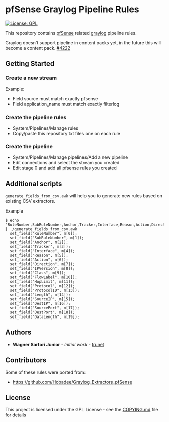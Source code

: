 pfSense Graylog Pipeline Rules
================================

[![License: GPL](https://img.shields.io/badge/License-GPL-blue.svg)](https://www.gnu.org/licenses/gpl.html)

This repository contains [pfSense](https://www.pfsense.org/) related [graylog](https://www.graylog.org/) pipeline rules.

Graylog doesn't support pipeline in content packs yet, in the future this will become a content pack. [#4222](https://github.com/Graylog2/graylog2-server/issues/4222)

## Getting Started

### Create a new stream

Example:

* Field source must match exactly pfsense
* Field application_name must match exactly filterlog

### Create the pipeline rules

* System/Pipelines/Manage rules
* Copy/paste this repository txt files one on each rule

### Create the pipeline

* System/Pipelines/Manage pipelines/Add a new pipeline
* Edit connections and select the stream you created
* Edit stage 0 and add all pfsense rules you created

## Additional scripts

`generate_fields_from_csv.awk` will help you to generate new rules based on existing CSV extractors.

Example

```
$ echo "RuleNumber,SubRuleNumber,Anchor,Tracker,Interface,Reason,Action,Direction,IPVersion,Class,FlowLabel,HopLimit,Protocol,ProtocolID,Length,SourceIP,DestIP,SourcePort,DestPort,DataLength" | ./generate_fields_from_csv.awk 
  set_field("RuleNumber", m[0]);
  set_field("SubRuleNumber", m[1]);
  set_field("Anchor", m[2]);
  set_field("Tracker", m[3]);
  set_field("Interface", m[4]);
  set_field("Reason", m[5]);
  set_field("Action", m[6]);
  set_field("Direction", m[7]);
  set_field("IPVersion", m[8]);
  set_field("Class", m[9]);
  set_field("FlowLabel", m[10]);
  set_field("HopLimit", m[11]);
  set_field("Protocol", m[12]);
  set_field("ProtocolID", m[13]);
  set_field("Length", m[14]);
  set_field("SourceIP", m[15]);
  set_field("DestIP", m[16]);
  set_field("SourcePort", m[17]);
  set_field("DestPort", m[18]);
  set_field("DataLength", m[19]);
```

## Authors

* **Wagner Sartori Junior** - *Initial work* - [trunet](https://github.com/trunet)

## Contributors

Some of these rules were ported from:

* https://github.com/Hobadee/Graylog_Extractors_pfSense

## License

This project is licensed under the GPL License - see the [COPYING.md](COPYING.md) file for details
